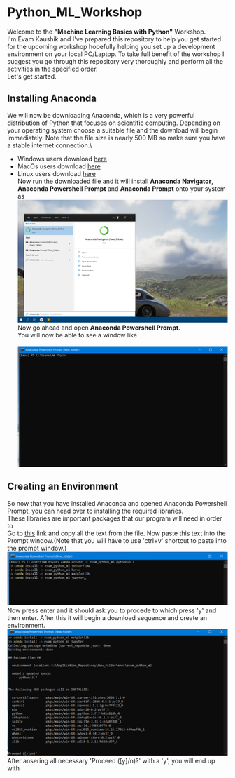 # Python_ML_Workshop
Welcome to the **"Machine Learning Basics with Python"** Workshop.\
I'm Evam Kaushik and I've prepared this repository to help you get started for the upcoming workshop hopefully helping you set up a development environment on your local PC/Laptop. To take full benefit of the workshop I suggest you go through this repository very thoroughly and perform all the activities in the specified order.\
Let's get started.

## Installing Anaconda
We will now be downloading Anaconda, which is a very powerful distribution of Python that focuses on scientific computing. Depending on your operating system choose a suitable file and the download will begin immediately. Note that the file size is nearly 500 MB so make sure you have a stable internet connection.\
* Windows users download [here](https://repo.anaconda.com/archive/Anaconda3-2020.02-Windows-x86_64.exe)
* MacOs users download [here](https://repo.anaconda.com/archive/Anaconda3-2020.02-MacOSX-x86_64.pkg)
* Linux users download [here](https://repo.anaconda.com/archive/Anaconda3-2020.02-Linux-x86_64.sh) \
Now run the downloaded file and it will install **Anaconda Navigator**, **Anaconda Powershell Prompt** and **Anaconda Prompt** onto your system as <br>
![](https://github.com/kickereb/Python_ML_Workshop/blob/master/Images/Statrt_menu.png) <br>
Now go ahead and open **Anaconda Powershell Prompt**. <br>
You will now be able to see a window like <br> <br>
![](https://github.com/kickereb/Python_ML_Workshop/blob/master/Images/prompt.png) <br>
## Creating an Environment
So now that you have installed Anaconda and opened Anaconda Powershell Prompt, you can head over to installing the required libraries. <br>
These libraries are important packages that our program will need in order to <br>Go to [this](https://github.com/kickereb/Python_ML_Workshop/blob/master/script.txt) link and copy all the text from the file. Now paste this text into the Prompt window.(Note that you will have to use 'ctrl+v' shortcut to paste into the prompt window.) <br>
![](https://github.com/kickereb/Python_ML_Workshop/blob/master/Images/paste_script.png)
Now press enter and it should ask you to procede to which press 'y' and then enter. After this it will begin a download sequence and create an environment.  <br>
![](https://github.com/kickereb/Python_ML_Workshop/blob/master/Images/choice.png) <br>
After ansering all necessary 'Proceed ([y]/n)?' with a 'y', you will end up with
